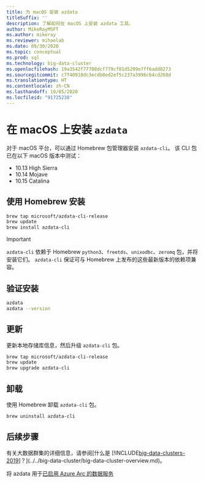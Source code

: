 ```yaml
---
title: 为 macOS 安装 azdata
titleSuffix: ''
description: 了解如何在 macOS 上安装 azdata 工具。
author: MikeRayMSFT
ms.author: mikeray
ms.reviewer: mihaelab
ms.date: 09/30/2020
ms.topic: conceptual
ms.prod: sql
ms.technology: big-data-cluster
ms.openlocfilehash: 19a3542f77708dcf779cf01d5299e7ff6add8273
ms.sourcegitcommit: c7f40918dc3ecdb0ed2ef5c237a3996cb4cd268d
ms.translationtype: HT
ms.contentlocale: zh-CN
ms.lasthandoff: 10/05/2020
ms.locfileid: "91725238"
---
```

# <a name="install-azdata-on-macos"></a>在 macOS 上安装 `azdata`

对于 macOS 平台，可以通过 Homebrew 包管理器安装 `azdata-cli`。 该 CLI 包已在以下 macOS 版本中测试：

- 10.13 High Sierra
- 10.14 Mojave
- 10.15 Catalina

## <a name="install-with-homebrew"></a>使用 Homebrew 安装

```bash
brew tap microsoft/azdata-cli-release
brew update
brew install azdata-cli
```

>[!IMPORTANT]
>`azdata-cli` 依赖于 Homebrew `python3`、`freetds`、`unixodbc`、`zeromq` 包，并将安装它们。 `azdata-cli` 保证可与 Homebrew 上发布的这些最新版本的依赖项兼容。

## <a name="verify-install"></a>验证安装

```bash
azdata
azdata --version
```

## <a name="update"></a>更新

更新本地存储库信息，然后升级 `azdata-cli` 包。

```bash
brew tap microsoft/azdata-cli-release
brew update
brew upgrade azdata-cli
```

## <a name="uninstall"></a>卸载

使用 Homebrew 卸载 `azdata-cli` 包。

```bash
brew uninstall azdata-cli
```

## <a name="next-steps"></a>后续步骤

有关大数据群集的详细信息，请参阅[什么是 [!INCLUDE[big-data-clusters-2019](../../includes/ssbigdataclusters-ver15.md)]？](../../big-data-cluster/big-data-cluster-overview.md)。

将 azdata 用于[已启用 Azure Arc 的数据服务](/azure/azure-arc/data/)
